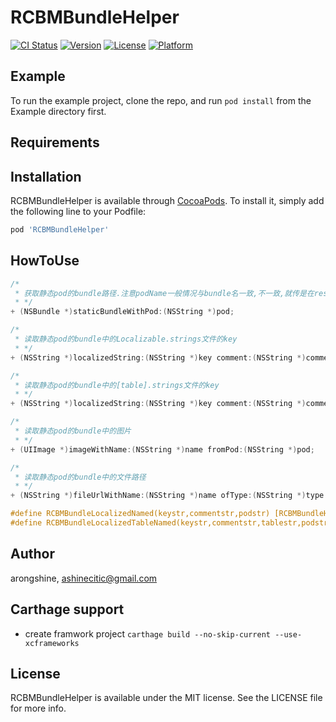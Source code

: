 # RCBMBundleHelper

[![CI Status](https://img.shields.io/travis/gongjiahao/RCBMBundleHelper.svg?style=flat)](https://travis-ci.org/gongjiahao/RCBMBundleHelper)
[![Version](https://img.shields.io/cocoapods/v/RCBMBundleHelper.svg?style=flat)](https://cocoapods.org/pods/RCBMBundleHelper)
[![License](https://img.shields.io/cocoapods/l/RCBMBundleHelper.svg?style=flat)](https://cocoapods.org/pods/RCBMBundleHelper)
[![Platform](https://img.shields.io/cocoapods/p/RCBMBundleHelper.svg?style=flat)](https://cocoapods.org/pods/RCBMBundleHelper)

## Example

To run the example project, clone the repo, and run `pod install` from the Example directory first.

## Requirements

## Installation

RCBMBundleHelper is available through [CocoaPods](https://cocoapods.org). To install
it, simply add the following line to your Podfile:

```ruby
pod 'RCBMBundleHelper'
```
## HowToUse
```Objective-C
/*
 * 获取静态pod的bundle路径.注意podName一般情况与bundle名一致,不一致,就传是在resource_bundles里面的名字
 * */
+ (NSBundle *)staticBundleWithPod:(NSString *)pod;

/*
 * 读取静态pod的bundle中的Localizable.strings文件的key
 * */
+ (NSString *)localizedString:(NSString *)key comment:(NSString *)comment inPod:(NSString *)pod;

/*
 * 读取静态pod的bundle中的[table].strings文件的key
 * */
+ (NSString *)localizedString:(NSString *)key comment:(NSString *)comment fromTable:(NSString *)table inPod:(NSString *)pod;

/*
 * 读取静态pod的bundle中的图片
 * */
+ (UIImage *)imageWithName:(NSString *)name fromPod:(NSString *)pod;

/*
 * 读取静态pod的bundle中的文件路径
 * */
+ (NSString *)fileUrlWithName:(NSString *)name ofType:(NSString *)type fromPod:(NSString *)pod;

#define RCBMBundleLocalizedNamed(keystr,commentstr,podstr) [RCBMBundleHelper localizedString:keystr comment:commentstr inPod:podstr]
#define RCBMBundleLocalizedTableNamed(keystr,commentstr,tablestr,podstr) [RCBMBundleHelper localizedString:keystr comment:commentstr fromTable:tablestr inPod:podstr]
```
## Author

arongshine, ashinecitic@gmail.com

## Carthage support
* create framwork project
`carthage build --no-skip-current --use-xcframeworks`

## License

RCBMBundleHelper is available under the MIT license. See the LICENSE file for more info.
